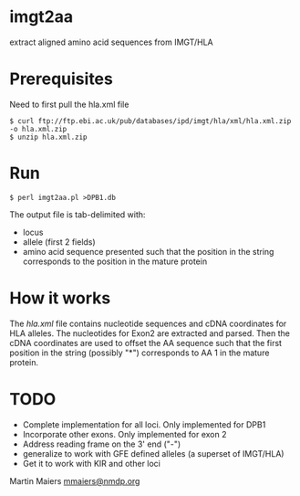 # imgt2aa
extract aligned amino acid sequences from IMGT/HLA


# Prerequisites

Need to first pull the hla.xml file

```
$ curl ftp://ftp.ebi.ac.uk/pub/databases/ipd/imgt/hla/xml/hla.xml.zip -o hla.xml.zip
$ unzip hla.xml.zip
```

# Run

```
$ perl imgt2aa.pl >DPB1.db
```

The output file is tab-delimited with:
* locus
* allele (first 2 fields)
* amino acid sequence presented such that the position in the string corresponds to the position in the mature protein



# How it works

The *hla.xml* file contains nucleotide sequences and cDNA coordinates for HLA alleles.  The nucleotides for Exon2 are extracted and parsed.  Then the cDNA coordinates are used to offset the AA sequence such that the first position in the string (possibly "\*") corresponds to AA 1 in the mature protein.


# TODO

* Complete implementation for all loci. Only implemented for DPB1
* Incorporate other exons.  Only implemented for exon 2
* Address reading frame on the 3' end ("-")
* generalize to work with GFE defined alleles (a superset of IMGT/HLA)
* Get it to work with KIR and other loci



Martin Maiers
<mmaiers@nmdp.org>
